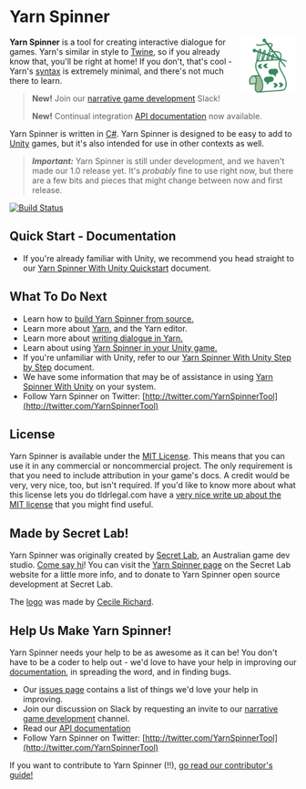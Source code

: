 # Yarn Spinner

<img src="Documentation/YarnSpinnerLogo.png" alt="Yarn Spinner logo" width="100px;" align="right">

**Yarn Spinner** is a tool for creating interactive dialogue for games. Yarn's similar in style to [Twine](http://twinery.org), so if you already know that, you'll be right at home! If you don't, that's cool - Yarn's [syntax](Documentation/YarnSpinner-Dialogue/Yarn-Syntax.md) is extremely minimal, and there's not much there to learn. 

> **New!** Join our [narrative game development](http://lab.to/narrativegamedev) Slack!
>
> **New!** Continual integration [API documentation](https://thesecretlab.github.io/YarnSpinner/html/) now available.

Yarn Spinner is written in [C#](https://en.wikipedia.org/wiki/C_Sharp_%28programming_language%29). Yarn Spinner is designed to be easy to add to [Unity](http://www.unity3d.com) games, but it's also intended for use in other contexts as well.

> ***Important:*** Yarn Spinner is still under development, and we haven't made our 1.0 release yet. It's *probably* fine to use right now, but there are a few bits and pieces that might change between now and first release.

[![Build Status](https://travis-ci.org/thesecretlab/YarnSpinner.svg?branch=master)](https://travis-ci.org/thesecretlab/YarnSpinner)

## Quick Start - Documentation

* If you're already familiar with Unity, we recommend you head straight to our [Yarn Spinner With Unity Quickstart](Documentation/YarnSpinner-Unity/YarnSpinner-with-Unity-QuickStart.md) document.

## What To Do Next

* Learn how to [build Yarn Spinner from source.](Documentation/YarnSpinner-Programming/Building.md)
* Learn more about [Yarn](https://github.com/infiniteammoinc/Yarn), and the Yarn editor.
* Learn more about [writing dialogue in Yarn.](Documentation/YarnSpinner-Dialogue/README.md)
* Learn about using [Yarn Spinner in your Unity game.](Documentation/YarnSpinner-Unity/README.md)
* If you're unfamiliar with Unity, refer to our [Yarn Spinner With Unity Step by Step](Documentation/YarnSpinner-Unity/YarnSpinner-with-Unity-StepByStep.md) document.
* We have some information that may be of assistance in using [Yarn Spinner With Unity](Documentation/YarnSpinner-with-Unity/README.md) on your system.
* Follow Yarn Spinner on Twitter: [http://twitter.com/YarnSpinnerTool](http://twitter.com/YarnSpinnerTool)

## License

Yarn Spinner is available under the [MIT License](LICENSE.md). This means that you can use it in any commercial or noncommercial project. The only requirement is that you need to include attribution in your game's docs. A credit would be very, very nice, too, but isn't required. If you'd like to know more about what this license lets you do tldrlegal.com have a [very nice write up about the MIT license](https://tldrlegal.com/license/mit-license) that you might find useful.

## Made by Secret Lab!

Yarn Spinner was originally created by [Secret Lab](http://secretlab.com.au), an Australian game dev studio. [Come say hi](https://twitter.com/thesecretlab)! You can visit the [Yarn Spinner page](http://www.secretlab.com.au/yarnspinner) on the Secret Lab website for a little more info, and to donate to Yarn Spinner open source development at Secret Lab.

The [logo](Documentation/YarnSpinnerLogo.png) was made by [Cecile Richard](https://www.cecile-richard.com/).


## Help Us Make Yarn Spinner!

Yarn Spinner needs your help to be as awesome as it can be! You don't have to be a coder to help out - we'd love to have your help in improving our [documentation](Documentation/README.md), in spreading the word, and in finding bugs.

* Our [issues page](https://github.com/thesecretlab/YarnSpinner/issues) contains a list of things we'd love your help in improving.
* Join our discussion on Slack by requesting an invite to our [narrative game development](http://lab.to/narrativegamedev) channel.
* Read our [API documentation](https://thesecretlab.github.io/YarnSpinner/html/)
* Follow Yarn Spinner on Twitter: [http://twitter.com/YarnSpinnerTool](http://twitter.com/YarnSpinnerTool)

If you want to contribute to Yarn Spinner (!!), [go read our contributor's guide!](CONTRIBUTING.md)
